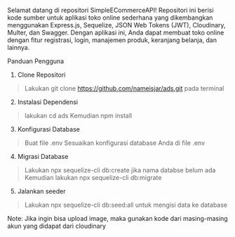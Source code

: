 Selamat datang di repositori SimpleECommerceAPI! Repositori ini berisi kode sumber untuk aplikasi toko online sederhana yang dikembangkan menggunakan Express.js, Sequelize, JSON Web Tokens (JWT), Cloudinary, Multer, dan Swagger. Dengan aplikasi ini, Anda dapat membuat toko online dengan fitur registrasi, login, manajemen produk, keranjang belanja, dan lainnya.

Panduan Pengguna
1. Clone Repositori
> Lakukan git clone https://github.com/nameisjar/ads.git pada terminal

2. Instalasi Dependensi
> lakukan cd ads
> Kemudian npm install

3. Konfigurasi Database
> Buat file .env 
> Sesuaikan konfigurasi database Anda di file .env

4. Migrasi Database
> Lakukan npx sequelize-cli db:create jika nama databse belum ada
> Kemudian lakukan npx sequelize-cli db:migrate

5. Jalankan seeder
> Lakukan npx sequelize-cli db:seed:all untuk mengisi data ke database

Note: Jika ingin bisa upload image, maka gunakan kode dari masing-masing akun yang didapat dari cloudinary
